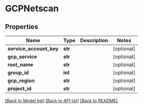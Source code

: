 # GCPNetscan

## Properties
Name | Type | Description | Notes
------------ | ------------- | ------------- | -------------
**service_account_key** | **str** |  | [optional] 
**gcp_service** | **str** |  | [optional] 
**root_name** | **str** |  | [optional] 
**group_id** | **int** |  | [optional] 
**gcp_region** | **str** |  | [optional] 
**project_id** | **str** |  | [optional] 

[[Back to Model list]](../README.md#documentation-for-models) [[Back to API list]](../README.md#documentation-for-api-endpoints) [[Back to README]](../README.md)


